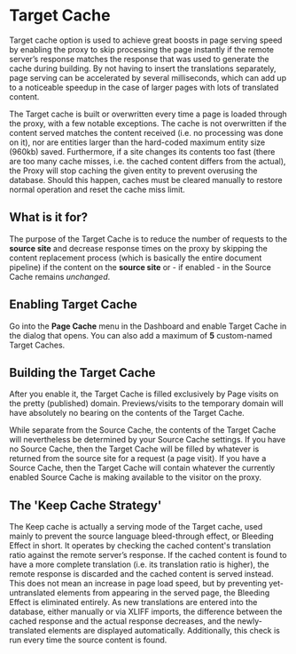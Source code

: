 # Target Cache

Target cache option is used to achieve great boosts in page serving speed by enabling the proxy to skip processing the page instantly if the remote server’s response matches the response that was used to generate the cache during building. By not having to insert the translations separately, page serving can be accelerated by several milliseconds, which can add up to a noticeable speedup in the case of larger pages with lots of translated content.

The Target cache is built or overwritten every time a page is loaded through the proxy, with a few notable exceptions. The cache is not overwritten if the content served matches the content received (i.e. no processing was done on it), nor are entities larger than the hard-coded maximum entity size (960kb) saved. Furthermore, if a site changes its contents too fast (there are too many cache misses, i.e. the cached content differs from the actual), the Proxy will stop caching the given entity to prevent overusing the database. Should this happen, caches must be cleared manually to restore normal operation and reset the cache miss limit.

## What is it for?

The purpose of the Target Cache is to reduce the number of requests to the **source site** and decrease response times on the proxy by skipping the content replacement process (which is basically the entire document pipeline) if the content on the **source site** or - if enabled - in the Source Cache remains _unchanged_.

## Enabling Target Cache

Go into the **Page Cache** menu in the Dashboard and enable Target Cache in the dialog that opens. You can also add a maximum of **5** custom-named Target Caches.

## Building the Target Cache

After you enable it, the Target Cache is filled exclusively by Page visits on the pretty (published) domain. Previews/visits to the temporary domain will have absolutely no bearing on the contents of the Target Cache.

While separate from the Source Cache, the contents of the Target Cache will nevertheless be determined by your Source Cache settings. If you have no Source Cache, then the Target Cache will be filled by whatever is returned from the source site for a request (a page visit). If you have a Source Cache, then the Target Cache will contain whatever the currently enabled Source Cache is making available to the visitor on the proxy.

## The 'Keep Cache Strategy'

The Keep cache is actually a serving mode of the Target cache, used mainly to prevent the source language bleed-through effect, or Bleeding Effect in short. It operates by checking the cached content's translation ratio against the remote server’s response. If the cached content is found to have a more complete translation (i.e. its translation ratio is higher), the remote response is discarded and the cached content is served instead. This does not mean an increase in page load speed, but by preventing yet-untranslated elements from appearing in the served page, the Bleeding Effect is eliminated entirely. As new translations are entered into the database, either manually or via XLIFF imports, the difference between the cached response and the actual response decreases, and the newly-translated elements are displayed automatically. Additionally, this check is run every time the source content is found.
